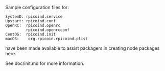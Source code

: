 Sample configuration files for:
```
SystemD: rpicoind.service
Upstart: rpicoind.conf
OpenRC:  rpicoind.openrc
         rpicoind.openrcconf
CentOS:  rpicoind.init
macOS:    org.rpicoin.rpicoind.plist
```
have been made available to assist packagers in creating node packages here.

See doc/init.md for more information.
